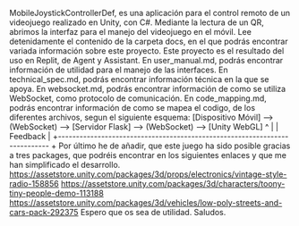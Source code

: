 MobileJoystickControllerDef, es una aplicación para el control remoto de un videojuego realizado en Unity, con C#.
Mediante la lectura de un QR, abrimos la interfaz para el manejo del videojuego en el móvil.
Lee detenidamente el contenido de la carpeta docs,
en el que podrás encontrar variada información sobre este proyecto.
Este proyecto es el resultado del uso en Replit, de Agent y Assistant.
En user_manual.md, podrás encontrar información de utilidad para el manejo de las interfaces.
En technical_spec.md, podrás encontrar información técnica en la que se apoya.
En websocket.md, podrás encontrar información de como se utiliza WebSocket, como protocolo de comunicación.
En code_mapping.md, podrás encontrar información de como se mapea el codigo, de los diferentes archivos, segun el siguiente esquema:
[Dispositivo Móvil] --> (WebSocket) --> [Servidor Flask] --> (WebSocket) --> [Unity WebGL]
     ^                                                                            |
     |                                    Feedback                                |
     +--------------------------------------------------------------------------- +
Por último he de añadir, que este juego ha sido posible gracias a tres packages, que podréis encontrar
en los siguientes enlaces y que me han simplificado el desarrollo.
https://assetstore.unity.com/packages/3d/props/electronics/vintage-style-radio-158856
https://assetstore.unity.com/packages/3d/characters/toony-tiny-people-demo-113188
https://assetstore.unity.com/packages/3d/vehicles/low-poly-streets-and-cars-pack-292375
Espero que os sea de utilidad. Saludos.
